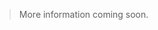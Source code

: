 <webui-data data-page-title="About {APP_NAME}" data-page-subtitle="">
    <template slot="json" name="page-next-page">
        {
            "name":"Home",
            "href":"/"
        }
    </template>
</webui-data>

> More information coming soon.

<webui-content src="/d/en-US/about-stoic-dreams.md"></webui-content>
